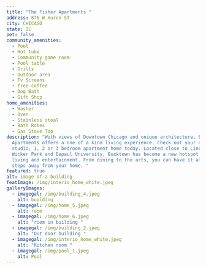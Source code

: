 ```yaml
---
title: "The Fisher Apartments "
address: 876 W Huron ST
city: CHICAGO
state: IL
pet: false
community_amenities:
  - Pool
  - Hot tube
  - Community game room
  - Pool table
  - Grills
  - Outdoor area
  - Tv Screens
  - free coffee
  - Dog Bath
  - Gift Shop
home_amenities:
  - Washer
  - Oven
  - Stainless steal
  - Bath Robes
  - Gas Stove Top
description: "With views of Downtown Chicago and unique architecture, Bolden
  Apartments offers a one of a kind living experience. Check out your new
  studio, 1, 2 or 3 bedroom apartment home today. Located close to Lincoln Park,
  Wicker Park and Depaul University, Bucktown has become a new hotspot for
  living and entertainment. From dining to the arts, you can have it all just
  steps away from your home. "
featured: true
alt: image of a building
featImage: /img/interio_home_white.jpeg
galleryImages:
  - imagegal: /img/building_4.jpeg
    alt: building
  - imagegal: /img/home_5.jpeg
    alt: room
  - imagegal: /img/home_6.jpeg
    alt: "room in building "
  - imagegal: /img/building_2.jpeg
    alt: "Out door building "
  - imagegal: /img/interio_home_white.jpeg
    alt: "Kitchen room "
  - imagegal: /img/pool_1.jpeg
    alt: Pool
---
```

